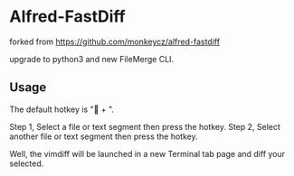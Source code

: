 # Alfred-FastDiff

forked from https://github.com/monkeycz/alfred-fastdiff

upgrade to python3 and new FileMerge CLI.

## Usage

The default hotkey is " + \".

Step 1, Select a file or text segment then press the hotkey.
Step 2, Select another file or text segment then press the hotkey.

Well, the vimdiff will be launched in a new Terminal tab page and diff your selected.


